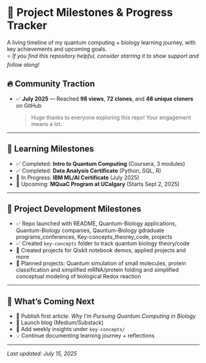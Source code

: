 
# 📍 Project Milestones & Progress Tracker

A living timeline of my quantum computing + biology learning journey, with key achievements and upcoming goals.  
⭐️ *If you find this repository helpful, consider starring it to show support and follow along!*


## 🔥 Community Traction

- ✅ **July 2025** — Reached **98 views**, **72 clones**, and **48 unique cloners** on GitHub  
  > Huge thanks to everyone exploring this repo! Your engagement means a lot.

---

## 🧠 Learning Milestones

- ✅ Completed: **Intro to Quantum Computing** (Coursera, 3 modules)
- ✅ Completed: **Data Analysis Certificate** (Python, SQL, R)
- 🔄 In Progress: **IBM ML/AI Certificate** (July 2025)
- 📅 Upcoming: **MQuaC Program at UCalgary** (Starts Sept 2, 2025)

---

## 🧪 Project Development Milestones

- ✅ Repo launched with README, Quantum-Biology applications, Quantum-Biology companies, Qauntum-Biology gdraduate programs_conferences, Key-concepts_theorey_code, projects
- ✅ Created `key-concepts` folder to track quantum biology theory/code
- 🔄 Created projects for Qiskit notebook demos, applied projects and more
- 🧪 Planned projects: Quantum simulation of small molecules, protein classification and simplified mRNA/protein folding and simplified conceptual modeling of biological Redox reaction 

---

## 🚀 What’s Coming Next

- 📘 Publish first article: *Why I’m Pursuing Quantum Computing in Biology*
- 📂 Launch blog (Medium/Substack)
- 🧠 Add weekly insights under `key-concepts/`
- 💡 Continue documenting learning journey + reflections

---

_Last updated: July 15, 2025_
